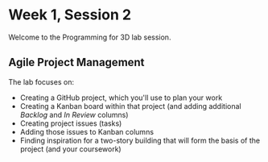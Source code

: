 # Week 1, Session 2

Welcome to the Programming for 3D lab session.

## Agile Project Management

The lab focuses on:

+ Creating a GitHub project, which you'll use to plan your work
+ Creating a Kanban board within that project (and adding additional _Backlog_ and _In Review_ columns)
+ Creating project issues (tasks)
+ Adding those issues to Kanban columns
+ Finding inspiration for a two-story building that will form the basis of the project (and your coursework)
